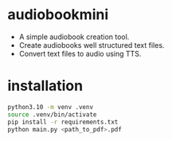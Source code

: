 # audiobookmini

- A simple audiobook creation tool.
- Create audiobooks well structured text files.
- Convert text files to audio using TTS.

# installation

```bash
python3.10 -m venv .venv
source .venv/bin/activate
pip install -r requirements.txt
python main.py <path_to_pdf>.pdf
```
